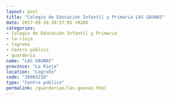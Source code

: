 ```yaml
---
layout: post
title: "Colegio de Educación Infantil y Primaria LAS GAUNAS"
date: 2017-09-20 20:57:05 +0200
categories:
- Colegio de Educación Infantil y Primaria
- la-rioja
- logrono
- Centro público
- guarderia
name: "LAS GAUNAS"
province: "La Rioja"
location: "Logroño"
code: "26003210"
type: "Centro público"
permalink: /guarderias/las-gaunas.html
---
```


